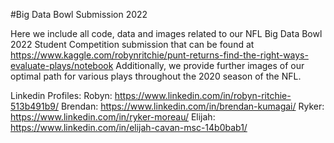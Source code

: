 #Big Data Bowl Submission 2022

Here we include all code, data and images related to our NFL Big Data Bowl 2022 Student Competition submission that can be found at https://www.kaggle.com/robynritchie/punt-returns-find-the-right-ways-evaluate-plays/notebook 
Additionally, we provide further images of our optimal path for various plays throughout the 2020 season of the NFL.

Linkedin Profiles:
Robyn: https://www.linkedin.com/in/robyn-ritchie-513b491b9/
Brendan: https://www.linkedin.com/in/brendan-kumagai/
Ryker: https://www.linkedin.com/in/ryker-moreau/
Elijah: https://www.linkedin.com/in/elijah-cavan-msc-14b0bab1/



